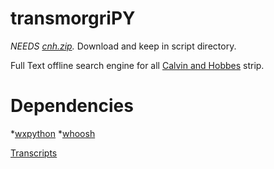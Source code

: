transmorgriPY
================================

*NEEDS [cnh.zip](http://thekindlyone.scribblehead.info/cnh.cbz).*
Download and keep in script directory.

Full Text offline search engine for all [Calvin and Hobbes](http://en.wikipedia.org/wiki/Calvin_and_Hobbes) strip.

Dependencies
========================

*[wxpython](http://wxpython.org/)
*[whoosh](https://pypi.python.org/pypi/Whoosh/)

[Transcripts](http://www.scribd.com/doc/6749712/Calvin-Quotes)